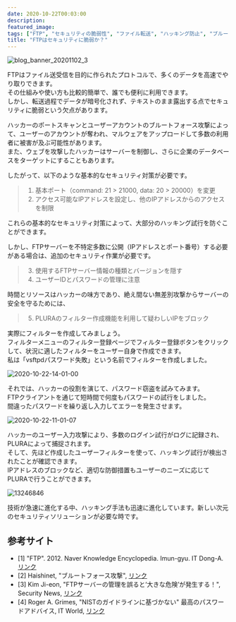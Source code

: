 ```yaml
---
date: 2020-10-22T00:03:00
description: 
featured_image: 
tags: ["FTP", "セキュリティの脆弱性", "ファイル転送", "ハッキング防止", "ブルートフォース攻撃"]
title: "FTPはセキュリティに脆弱か？"
---
```


![blog_banner_20201102_3](https://github.com/user-attachments/assets/ccfcde89-6d0c-44d8-ad98-92dbddceaa80)

FTPはファイル送受信を目的に作られたプロトコルで、多くのデータを高速でやり取りできます。  
その仕組みや使い方も比較的簡単で、誰でも便利に利用できます。  
しかし、転送過程でデータが暗号化されず、テキストのまま露出する点でセキュリティに脆弱という欠点があります。  

ハッカーのポートスキャンとユーザーアカウントのブルートフォース攻撃によって、ユーザーのアカウントが奪われ、マルウェアをアップロードして多数の利用者に被害が及ぶ可能性があります。  
また、ウェブを攻撃したハッカーはサーバーを制御し、さらに企業のデータベースをターゲットにすることもあります。  

したがって、以下のような基本的なセキュリティ対策が必要です。  
> 1. 基本ポート（command: 21 > 21000, data: 20 > 20000）を変更  
> 2. アクセス可能なIPアドレスを設定し、他のIPアドレスからのアクセスを制限  

これらの基本的なセキュリティ対策によって、大部分のハッキング試行を防ぐことができます。

しかし、FTPサーバーを不特定多数に公開（IPアドレスとポート番号）する必要がある場合は、追加のセキュリティ作業が必要です。  
> 3. 使用するFTPサーバー情報の種類とバージョンを隠す  
> 4. ユーザーIDとパスワードの管理に注意  

時間とリソースはハッカーの味方であり、絶え間ない無差別攻撃からサーバーの安全を守るためには、  

> 5. PLURAのフィルター作成機能を利用して疑わしいIPをブロック  

実際にフィルターを作成してみましょう。  
フィルターメニューのフィルター登録ページでフィルター登録ボタンをクリックして、状況に適したフィルターをユーザー自身で作成できます。  
私は「vsftpdパスワード失敗」という名前でフィルターを作成しました。

![2020-10-22-14-01-00](https://github.com/user-attachments/assets/c138c413-1731-48b7-9d5d-b5aeab3a3865)

それでは、ハッカーの役割を演じて、パスワード窃盗を試みてみます。  
FTPクライアントを通じて短時間で何度もパスワードの試行をしました。  
間違ったパスワードを繰り返し入力してエラーを発生させます。

![2020-10-22-11-01-07](https://github.com/user-attachments/assets/bc9e7633-6979-4bac-9abd-6e10a122b35c)

ハッカーのユーザー入力攻撃により、多数のログイン試行がログに記録され、PLURAによって捕捉されます。  
そして、先ほど作成したユーザーフィルターを使って、ハッキング試行が検出されたことが確認できます。  
IPアドレスのブロックなど、適切な防御措置もユーザーのニーズに応じてPLURAで行うことができます。

![13246846](https://github.com/user-attachments/assets/701840ca-3cd0-458c-a6ec-b33374209023)

技術が急速に進化する中、ハッキング手法も迅速に進化しています。新しい次元のセキュリティソリューションが必要な時です。

## 参考サイト
- [1] "FTP". 2012. Naver Knowledge Encyclopedia. Imun-gyu. IT Dong-A. [リンク](https://bit.ly/2HV8KYf)
- [2] Haishinet, "ブルートフォース攻撃", [リンク](https://bit.ly/2JkbUoF)
- [3] Kim Ji-eon, "FTPサーバーの管理を誤ると‘大きな危険’が発生する！", Security News, [リンク](https://bit.ly/2TITy2D)
- [4] Roger A. Grimes, "NISTのガイドラインに基づかない" 最高のパスワードアドバイス, IT World, [リンク](https://bit.ly/320D0rG)
